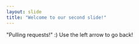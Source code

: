 ```yaml
---
layout: slide
title: "Welcome to our second slide!"
---
```

"Pulling requests!" :)
Use the left arrow to go back!

